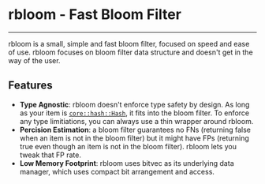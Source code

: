 # rbloom - Fast Bloom Filter
---

rbloom is a small, simple and fast bloom filter, focused on speed and ease of use.
rbloom focuses on bloom filter data structure and doesn't get in the way of the user.

## Features
- **Type Agnostic**: rbloom doesn't enforce type safety by design. As long as your item is [`core::hash::Hash`](https://doc.rust-lang.org/beta/core/hash/trait.Hash.html), it fits into the bloom filter. To enforce any type limitiations, you can always use a thin wrapper around rbloom.
- **Percision Estimation**: a bloom filter guarantees no FNs (returning false when an item is not in the bloom filter) but it might have FPs (returning true even though an item is not in the bloom filter). rbloom lets you tweak that FP rate.
- **Low Memory Footprint**: rbloom uses bitvec as its underlying data manager, which uses compact bit arrangement and access.
 
